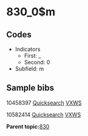# 830\_0$m

## Codes

-   Indicators
    -   First: \_
    -   Second: 0
-   Subfield: m

## Sample bibs

10458397 [Quicksearch](https://search.library.yale.edu/catalog/10458397) [VXWS](http://prodorbis.library.yale.edu:7014/vxws/GetHoldingsService?bibId=10458397)

10582414 [Quicksearch](https://search.library.yale.edu/catalog/10582414) [VXWS](http://prodorbis.library.yale.edu:7014/vxws/GetHoldingsService?bibId=10582414)

**Parent topic:**[830](../../tags/830/830.md)

